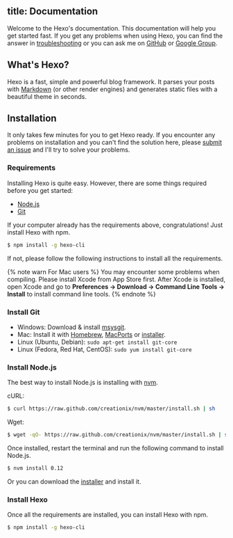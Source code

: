title: Documentation
---
Welcome to the Hexo's documentation. This documentation will help you get started fast. If you get any problems when using Hexo, you can find the answer in [troubleshooting](troubleshooting.html) or you can ask me on [GitHub](https://github.com/hexojs/hexo/issues) or [Google Group](https://groups.google.com/group/hexo).

## What's Hexo?

Hexo is a fast, simple and powerful blog framework. It parses your posts with [Markdown](http://daringfireball.net/projects/markdown/) (or other render engines) and generates static files with a beautiful theme in seconds.

## Installation

It only takes few minutes for you to get Hexo ready. If you encounter any problems on installation and you can't find the solution here, please [submit an issue](https://github.com/hexojs/hexo/issues) and I'll try to solve your problems.

### Requirements

Installing Hexo is quite easy. However, there are some things required before you get started:

- [Node.js](http://nodejs.org/)
- [Git](http://git-scm.com/)

If your computer already has the requirements above, congratulations! Just install Hexo with npm.

``` bash
$ npm install -g hexo-cli
```

If not, please follow the following instructions to install all the requirements.

{% note warn For Mac users %}
You may encounter some problems when compiling. Please install Xcode from App Store first. After Xcode is installed, open Xcode and go to **Preferences -> Download -> Command Line Tools -> Install** to install command line tools.
{% endnote %}

### Install Git

- Windows: Download & install [msysgit](http://code.google.com/p/msysgit/).
- Mac: Install it with [Homebrew](http://mxcl.github.com/homebrew/), [MacPorts](http://www.macports.org/) or [installer](http://code.google.com/p/git-osx-installer/).
- Linux (Ubuntu, Debian): `sudo apt-get install git-core`
- Linux (Fedora, Red Hat, CentOS): `sudo yum install git-core`

### Install Node.js

The best way to install Node.js is installing with [nvm](https://github.com/creationix/nvm).

cURL:

``` bash
$ curl https://raw.github.com/creationix/nvm/master/install.sh | sh
```

Wget:

``` bash
$ wget -qO- https://raw.github.com/creationix/nvm/master/install.sh | sh
```

Once installed, restart the terminal and run the following command to install Node.js.

``` bash
$ nvm install 0.12
```

Or you can download the [installer](http://nodejs.org/) and install it.

### Install Hexo

Once all the requirements are installed, you can install Hexo with npm.

``` bash
$ npm install -g hexo-cli
```